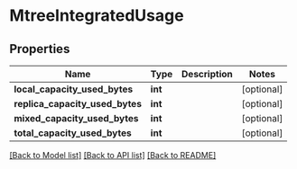 # MtreeIntegratedUsage

## Properties
Name | Type | Description | Notes
------------ | ------------- | ------------- | -------------
**local_capacity_used_bytes** | **int** |  | [optional] 
**replica_capacity_used_bytes** | **int** |  | [optional] 
**mixed_capacity_used_bytes** | **int** |  | [optional] 
**total_capacity_used_bytes** | **int** |  | [optional] 

[[Back to Model list]](../README.md#documentation-for-models) [[Back to API list]](../README.md#documentation-for-api-endpoints) [[Back to README]](../README.md)


